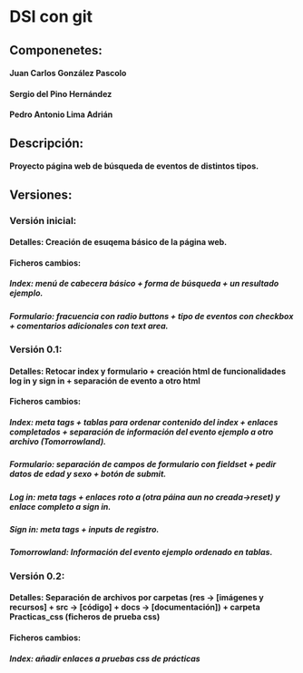 # DSI con git

## Componenetes:
#### Juan Carlos González Pascolo
#### Sergio del Pino Hernández
#### Pedro Antonio Lima Adrián

## Descripción:
#### Proyecto página web de búsqueda de eventos de distintos tipos.

## Versiones:

### Versión inicial:

#### Detalles: Creación de esuqema básico de la página web.

#### Ficheros cambios:
##### Index: menú de cabecera básico + forma de búsqueda + un resultado ejemplo.
##### Formulario: fracuencia con radio buttons + tipo de eventos con checkbox + comentarios adicionales con text area.

### Versión 0.1:

#### Detalles: Retocar index y formulario + creación html de funcionalidades log in y sign in + separación de evento a otro html

#### Ficheros cambios:
##### Index: meta tags + tablas para ordenar contenido del index + enlaces completados + separación de información del evento ejemplo a otro archivo (Tomorrowland).
##### Formulario: separación de campos de formulario con fieldset + pedir datos de edad y sexo + botón de submit.
##### Log in: meta tags + enlaces roto a (otra páina aun no creada->reset) y enlace completo a sign in.
##### Sign in: meta tags + inputs de registro.
##### Tomorrowland: Información del evento ejemplo ordenado en tablas.

### Versión 0.2:

#### Detalles: Separación de archivos por carpetas (res -> [imágenes y recursos] + src -> [código] + docs -> [documentación]) + carpeta Practicas_css (ficheros de prueba css)

#### Ficheros cambios:
##### Index: añadir enlaces a pruebas css de prácticas
